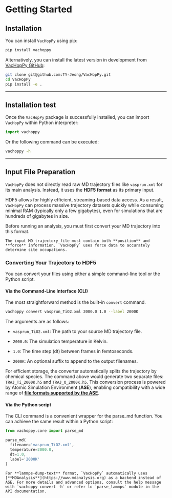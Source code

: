 # Getting Started

## Installation
You can install `VacHopPy` using pip:
```bash
pip install vachoppy
```

Alternatively, you can install the latest version in development from [VacHopPy GitHub](https://github.com/TY-Jeong/VacHopPy):

```bash
git clone git@github.com:TY-Jeong/VacHopPy.git
cd VacHopPy
pip install -e .
```

---
## Installation test

Once the `VacHopPy` package is successfully installed, you can import `VacHopPy` within Python interpreter:

```python
import vachoppy
```

Or the following command can be executed:
```bash
vachoppy -h
```

---

## Input File Preparation

`VacHopPy` does not directly read raw MD trajectory files like `vasprun.xml` for its main analysis. Instead, it uses the **HDF5 format** as its primary input.

HDF5 allows for highly efficient, streaming-based data access. As a result, `VacHopPy` can process massive trajectory datasets quickly while consuming minimal RAM (typically only a few gigabytes), even for simulations that are hundreds of gigabytes in size.

Before running an analysis, you must first convert your MD trajectory into this format.

````{warning}
The input MD trajectory file must contain both **position** and **force** information. `VacHopPy` uses force data to accurately determine site occupations.
````

### Converting Your Trajectory to HDF5

You can convert your files using either a simple command-line tool or the Python script.

#### Via the Command-Line Interface (CLI)

The most straightforward method is the built-in `convert` command.

```bash
vachoppy convert vasprun_TiO2.xml 2000.0 1.0 --label 2000K
```

The arguments are as follows:

* `vasprun_TiO2.xml`: The path to your source MD trajectory file.

* `2000.0`: The simulation temperature in Kelvin.

* `1.0`: The time step (dt) between frames in femtoseconds.

* `2000K`: An optional suffix to append to the output filenames.

For efficient storage, the converter automatically splits the trajectory by chemical species. The command above would generate two separate files: `TRAJ_Ti_2000K.h5` and `TRAJ_O_2000K.h5`. This conversion process is powered by Atomic Simulation Environment (**ASE**), enabling compatibility with a wide range of [**file formats supported by the ASE**](https://ase-lib.org/ase/io/io.html).

#### Via the Python script

The CLI command is a convenient wrapper for the parse_md function. You can achieve the same result within a Python script:

```python
from vachoppy.core import parse_md

parse_md(
  filename='vasprun_TiO2.xml',
  temperature=2000.0,
  dt=1.0,
  label='2000K'
)
```

````{note}
For **lammps-dump-text** format, `VacHopPy` automatically uses [**MDAnalysis**](https://www.mdanalysis.org) as a backend instead of ASE. For more details and advanced options, consult the help message with `vachoppy convert -h` or refer to `parse_lammps` module in the API documentation.
````
